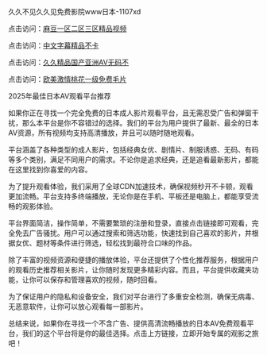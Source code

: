 久久不见久久见免费影院www日本-1107xd

点击访问：<a href="https://heiliaozj3tjd.pages.dev/">麻豆一区二区三区精品视频</a>

点击访问：<a href="https://heiliaoxqkkct.pages.dev/">中文字幕精品不卡</a>

点击访问：<a href="https://heiliaowt0d7p.pages.dev/">久久精品国产亚洲AV无码不</a>

点击访问：<a href="https://heiliaoow5kzm.pages.dev/">欧美激情桃花一级免费毛片</a>

2025年最佳日本AV观看平台推荐

如果你正在寻找一个完全免费的日本成人影片观看平台，且无需忍受广告和弹窗干扰，那么本平台是你不容错过的选择。我们的平台为用户提供了最新、最全的日本AV资源，所有视频均支持高清播放，并且可以随时随地观看。

平台涵盖了各种类型的成人影片，包括经典女优、剧情片、制服诱惑、无码、有码等多个类别，满足不同用户的需求。不论你是追求经典，还是追看最新影片，都能在这里找到你喜爱的内容。

为了提升观看体验，我们采用了全球CDN加速技术，确保视频秒开不卡顿，观看更加流畅。平台支持多终端播放，无论你是在手机、平板还是电脑上，都能享受流畅的观影体验。

平台界面简洁，操作简单，不需要繁琐的注册和登录，直接点击链接即可观看，完全免去广告骚扰。用户可以通过搜索和筛选功能，快速找到自己喜欢的影片，并根据女优、题材等条件进行筛选，轻松找到最符合口味的作品。

除了丰富的视频资源和便捷的播放体验，平台还提供了个性化推荐服务，根据用户的观看历史推荐相关影片，让你随时发现更多精彩内容。而且，平台提供收藏夹功能，让你可以保存和管理喜欢的视频，随时回看。

为了保证用户的隐私和设备安全，我们对平台进行了多重安全检测，确保无病毒、无恶意软件，让你可以放心观看每一部影片。

总结来说，如果你在寻找一个不含广告、提供高清流畅播放的日本AV免费观看平台，我们的这个平台将是你的最佳选择。点击上方链接，立即开始专属的观影之旅吧！

<span style="display:none;">[Canonical link](https://github.com/002xd/riben103 )</span>
